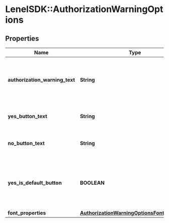 # LenelSDK::AuthorizationWarningOptions

## Properties
Name | Type | Description | Notes
------------ | ------------- | ------------- | -------------
**authorization_warning_text** | **String** | The authorization warning text to display. Can include HTML hyperlinks. | [optional] 
**yes_button_text** | **String** | The text to display on the Yes button. | [optional] 
**no_button_text** | **String** | The text to display on the No button. | [optional] 
**yes_is_default_button** | **BOOLEAN** | If true, the Yes button should be the default button in the authorization warning dialog. | [optional] 
**font_properties** | [**AuthorizationWarningOptionsFontProperties**](AuthorizationWarningOptionsFontProperties.md) |  | [optional] 


